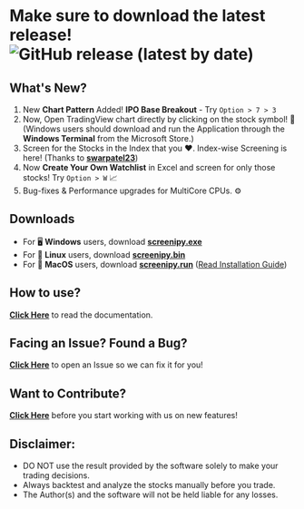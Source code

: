 # Make sure to download the latest release! ![GitHub release (latest by date)](https://img.shields.io/github/v/release/pranjal-joshi/Screeni-py)

## What's New?
1. New **Chart Pattern** Added! **IPO Base Breakout** - Try `Option > 7 > 3`
2. Now, Open TradingView chart directly by clicking on the stock symbol! :tada: (Windows users should download and run the Application through  the **Windows Terminal** from the Microsoft Store.)
3. Screen for the Stocks in the Index that you :heart:. Index-wise Screening is here! (Thanks to [**swarpatel23**](https://github.com/swarpatel23))
4. Now **Create Your Own Watchlist** in Excel and screen for only those stocks! Try `Option > W` :chart_with_upwards_trend:
5. Bug-fixes & Performance upgrades for MultiCore CPUs. :gear:

## Downloads
* For :desktop_computer: **Windows** users, download **[screenipy.exe](https://github.com/pranjal-joshi/Screeni-py/releases/download/1.24/screenipy.exe)**
* For :penguin: **Linux** users, download **[screenipy.bin](https://github.com/pranjal-joshi/Screeni-py/releases/download/1.24/screenipy.bin)**
* For :apple: **MacOS** users, download **[screenipy.run](https://github.com/pranjal-joshi/Screeni-py/releases/download/1.24/screenipy.run)** ([Read Installation Guide](https://github.com/pranjal-joshi/Screeni-py/blob/main/INSTALLATION.md#for-macos))

## How to use?

[**Click Here**](https://github.com/pranjal-joshi/Screeni-py) to read the documentation.

## Facing an Issue? Found a Bug?

[**Click Here**](https://github.com/pranjal-joshi/Screeni-py/issues/new/choose) to open an Issue so we can fix it for you!

## Want to Contribute?

[**Click Here**](https://github.com/pranjal-joshi/Screeni-py/blob/main/CONTRIBUTING.md) before you start working with us on new features!

## Disclaimer:
* DO NOT use the result provided by the software solely to make your trading decisions.
* Always backtest and analyze the stocks manually before you trade.
* The Author(s) and the software will not be held liable for any losses.